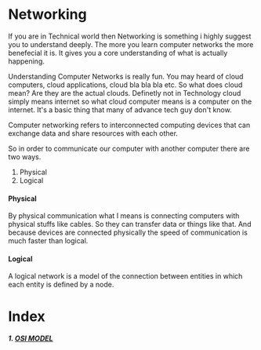# Networking

If you are in Technical world then Networking is something i highly suggest you to understand deeply. The more you learn computer networks the more benefecial it is. It gives you a core understanding of what is actually happening.

Understanding Computer Networks is really fun. You may heard of cloud computers, cloud applications, cloud bla bla bla etc. So what does cloud mean? Are they are the actual clouds. Definetly not in Technology cloud simply means internet so what cloud computer means is a computer on the internet. It's a basic thing that many of advance tech guy don't know.

Computer networking refers to interconnected computing devices that can exchange data and share resources with each other.

So in order to communicate our computer with another computer there are two ways.

1. Physical 
2. Logical

#### Physical 
By physical communication what I means is connecting computers with physical stuffs like cables. So they can transfer data or things like that. And because devices are connected physically the speed of communication is much faster than logical.

#### Logical 
A logical network is a model of the connection between entities in which each entity is defined by a node.

# Index
##### 1. [OSI MODEL](./components/osi_model.md)